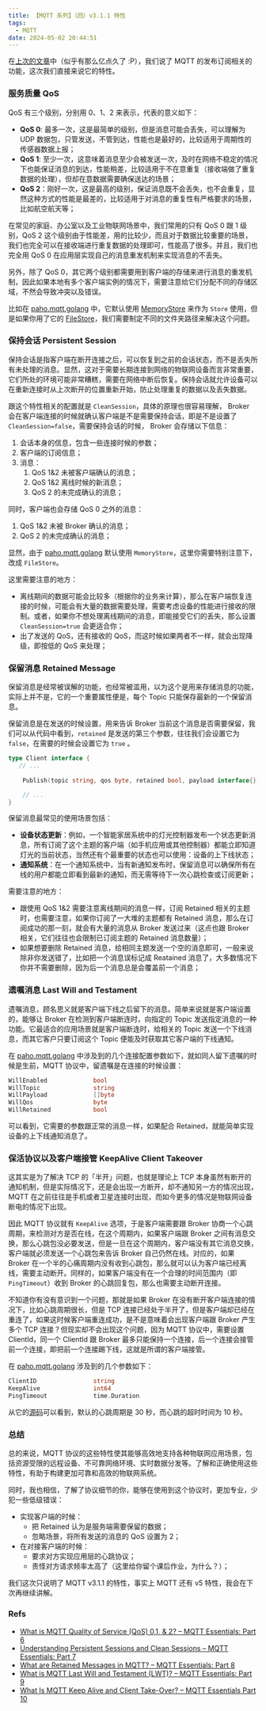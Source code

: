 ```yaml
---
title: 【MQTT 系列】（四）v3.1.1 特性
tags:
  - MQTT
date: 2024-05-02 20:44:51
---
```



在[上次的文章](/2021/12/11/mqtt-3-sub-pub-and-topics/)中（似乎有那么亿点久了 :P），我们说了 MQTT 的发布订阅相关的功能，这次我们直接来说它的特性。

<!-- more -->

### 服务质量 QoS
QoS 有三个级别，分别用 0、1、2 来表示，代表的意义如下：

- **QoS 0**: 最多一次，这是最简单的级别，但是消息可能会丢失，可以理解为 UDP 数据包，只管发送，不管到达，性能也是最好的，比较适用于周期性的传感器数据上报；
- **QoS 1**: 至少一次，这意味着消息至少会被发送一次，及时在网络不稳定的情况下也能保证消息的到达，性能稍差，比较适用于不在意重复（接收端做了重复数据的处理），但却在意数据需要确保送达的场景；
- **QoS 2**：刚好一次，这是最高的级别，保证消息既不会丢失，也不会重复，显然这种方式的性能是最差的，比较适用于对消息的重复性有严格要求的场景，比如航空航天等；

在常见的家庭、办公室以及工业物联网场景中，我们常用的只有 QoS 0 跟 1 级别，QoS 2 这个级别由于性能差，用的比较少，而且对于数据比较重要的场景，我们也完全可以在接收端进行重复数据的处理即可，性能高了很多。并且，我们也完全用 QoS 0 在应用层实现自己的消息重发机制来实现消息的不丢失。

另外，除了 QoS 0，其它两个级别都需要用到客户端的存储来进行消息的重发机制，因此如果本地有多个客户端实例的情况下，需要注意给它们分配不同的存储区域，不然会导致冲突以及错误。

比如在 [paho.mqtt.golang](https://github.com/eclipse/paho.mqtt.golang) 中，它默认使用 [MemoryStore](https://github.com/eclipse/paho.mqtt.golang/blob/fe38f8024a1a2edb07fec9906f5a4389cd1262b6/memstore.go) 来作为 `Store` 使用，但是如果你用了它的 [FileStore](https://github.com/eclipse/paho.mqtt.golang/blob/fe38f8024a1a2edb07fec9906f5a4389cd1262b6/filestore.go)，我们需要制定不同的文件夹路径来解决这个问题。

### 保持会话 Persistent Session

保持会话是指客户端在断开连接之后，可以恢复到之前的会话状态，而不是丢失所有未处理的消息。显然，这对于需要长期连接到网络的物联网设备而言非常重要，它们所处的环境可能非常糟糕，需要在网络中断后恢复。保持会话就允许设备可以在重新连接时从上次断开的位置重新开始，防止处理重复的数据以及丢失数据。

跟这个特性相关的配置就是 `CleanSession`，具体的原理也很容易理解， Broker 会在客户端连接的时候就确认客户端是不是需要保持会话，即是不是设置了 `CleanSession=false`，需要保持会话的时候， Broker 会存储以下信息：

1. 会话本身的信息，包含一些连接时候的参数；
2. 客户端的订阅信息；
3. 消息：
    1. QoS 1&2 未被客户端确认的消息；
    2. QoS 1&2 离线时候的新消息；
    3. QoS 2 的未完成确认的消息；

同时，客户端也会存储 QoS 0 之外的消息：
1. QoS 1&2 未被 Broker 确认的消息；
2. QoS 2 的未完成确认的消息；

显然，由于 [paho.mqtt.golang](https://github.com/eclipse/paho.mqtt.golang) 默认使用 `MemoryStore`，这里你需要特别注意下，改成 `FileStore`。

这里需要注意的地方：

- 离线期间的数据可能会比较多（根据你的业务来计算），那么在客户端恢复连接的时候，可能会有大量的数据需要处理，需要考虑设备的性能进行接收的限制。或者，如果你不想处理离线期间的消息，即能接受它们的丢失，那么设置 `CleanSession=true` 会更适合你；
- 出了发送的 QoS，还有接收的 QoS，而这时候如果两者不一样，就会出现降级，即按低的 QoS 来处理；

### 保留消息 Retained Message

保留消息是经常被误解的功能，也经常被滥用，以为这个是用来存储消息的功能，实际上并不是，它的一个重要属性便是，每个 Topic 只能保存最新的一个保留消息。

保留消息是在发送的时候设置，用来告诉 Broker 当前这个消息是否需要保留，我们可以从代码中看到，`retained` 是发送的第三个参数，往往我们会设置它为 `false`，在需要的时候会设置它为 `true` 。

```go
type Client interface {
   // ...
   
	Publish(topic string, qos byte, retained bool, payload interface{}) Token

	// ...
}
```

保留消息最常见的使用场景包括：

- **设备状态更新**：例如，一个智能家居系统中的灯光控制器发布一个状态更新消息，所有订阅了这个主题的客户端（如手机应用或其他控制器）都能立即知道灯光的当前状态，当然还有个最重要的状态也可以使用：设备的上下线状态；
- **通知系统**：在一个通知系统中，当有新通知发布时，保留消息可以确保所有在线的用户都能立即看到最新的通知，而无需等待下一次心跳检查或订阅更新；
 
需要注意的地方：

- 跟使用 QoS 1&2 需要注意离线期间的消息一样，订阅 Retained 相关的主题时，也需要注意，如果你订阅了一大堆的主题都有 Retained 消息，那么在订阅成功的那一刻，就会有大量的消息从 Broker 发送过来（这点也跟 Broker 相关，它们往往也会限制已订阅主题的 Retained 消息数量）；
- 如果想要删除 Retained 消息，给相同主题发送一个空的消息即可，一般来说除非你发送错了，比如把一个消息误标记成 Reatained 消息了，大多数情况下你并不需要删除，因为后一个消息总是会覆盖前一个消息；


### 遗嘱消息 Last Will and Testament

遗嘱消息，顾名思义就是客户端下线之后留下的消息。简单来说就是客户端设置的，能够让 Broker 在检测到客户端断连时，向指定的 Topic 发送指定消息的一种功能。它最适合的应用场景就是客户端断连时，给相关的 Topic 发送一个下线消息，而其它客户只要订阅这个 Topic 便能及时获取其它客户端的下线通知。

在 [paho.mqtt.golang](https://github.com/eclipse/paho.mqtt.golang) 中涉及到的几个连接配置参数如下，就如同人留下遗嘱的时候是生前，MQTT 协议中，留遗嘱是在连接的时候设置：

```go
WillEnabled             bool
WillTopic               string
WillPayload             []byte
WillQos                 byte
WillRetained            bool
```

可以看到，它需要的参数跟正常的消息一样，如果配合 Retained，就能简单实现设备的上下线通知消息了。

### 保活协议以及客户端接管 KeepAlive Client Takeover

这其实是为了解决 TCP 的「半开」问题，也就是理论上 TCP 本身虽然有断开的通知机制，但是实际情况下，还是会出现一方断开，却不通知另一方的情况出现，MQTT 在之前往往是手机或者卫星连接时出现，而如今更多的情况是物联网设备断电的情况下出现。

因此 MQTT 协议就有 `KeepAlive` 选项，于是客户端需要跟 Broker 协商一个心跳周期，来检测对方是否在线，在这个周期内，如果客户端跟 Broker 之间有消息交换，那么心跳包没必要发送，但是一旦在这个周期内，客户端没有其它消息交换，客户端就必须发送一个心跳包来告诉 Broker 自己仍然在线。对应的，如果 Broker 在一个半的心痛周期内没有收到心跳包，那么就可以认为客户端已经离线，需要主动断开。同样的，如果客户端没有在一个合理的时间范围内（即 `PingTimeout`）收到 Broker 的心跳回复包，那么也需要主动断开连接。

不知道你有没有意识到一个问题，那就是如果 Broker 在没有断开客户端连接的情况下，比如心跳周期很长，但是 TCP 连接已经处于半开了，但是客户端却已经在重连了，如果这时候客户端重连成功，是不是意味着会出现客户端跟 Broker 产生多个 TCP 连接？但现实却不会出现这个问题，因为 MQTT 协议中，需要设置 ClientId，同一个 ClientId 跟 Broker 最多只能保持一个连接，后一个连接会接管前一个连接，即把前一个连接踢下线，这就是所谓的客户端接管。

在 [paho.mqtt.golang](https://github.com/eclipse/paho.mqtt.golang) 涉及到的几个参数如下：

```go
ClientID                string
KeepAlive               int64
PingTimeout             time.Duration
```

从它的[源码](https://github.com/eclipse/paho.mqtt.golang/blob/fe38f8024a1a2edb07fec9906f5a4389cd1262b6/options.go#L134)可以看到，默认的心跳周期是 30 秒，而心跳的超时时间为 10 秒。

### 总结

总的来说，MQTT 协议的这些特性使其能够高效地支持各种物联网应用场景，包括资源受限的远程设备、不可靠网络环境、实时数据分发等。了解和正确使用这些特性，有助于构建更加可靠和高效的物联网系统。

同时，我也相信，了解了协议细节的你，能够在使用到这个协议时，更加专业，少犯一些低级错误：

- 实现客户端的时候：
    * 把 Retained 认为是服务端需要保留的数据；
    * 忽略场景，将所有发送的消息的 QoS 设置为 2；
- 在对接客户端的时候：
    * 要求对方实现应用层的心跳协议；
    * 责怪对方请求频率太高了（这里给你留个课后作业，为什么？）；

我们这次只说明了 MQTT v3.1.1 的特性，事实上 MQTT 还有 v5 特性，我会在下次再继续讲解。

### Refs

- [What is MQTT Quality of Service (QoS) 0,1, & 2? – MQTT Essentials: Part 6](https://www.hivemq.com/blog/mqtt-essentials-part-6-mqtt-quality-of-service-levels/)
- [Understanding Persistent Sessions and Clean Sessions – MQTT Essentials: Part 7](https://www.hivemq.com/blog/mqtt-essentials-part-7-persistent-session-queuing-messages/)
- [What are Retained Messages in MQTT? – MQTT Essentials: Part 8](https://www.hivemq.com/blog/mqtt-essentials-part-8-retained-messages/)
- [What is MQTT Last Will and Testament (LWT)? – MQTT Essentials: Part 9](https://www.hivemq.com/blog/mqtt-essentials-part-9-last-will-and-testament/)
- [What Is MQTT Keep Alive and Client Take-Over? – MQTT Essentials Part 10](https://www.hivemq.com/blog/mqtt-essentials-part-10-alive-client-take-over/)